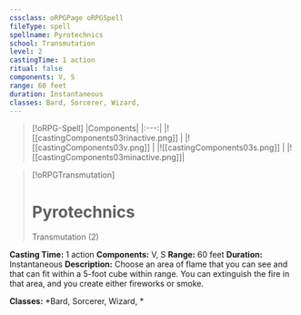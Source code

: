 ```yaml
---
cssclass: oRPGPage oRPGSpell
fileType: spell
spellname: Pyrotechnics
school: Transmutation
level: 2
castingTime: 1 action
ritual: false
components: V, S
range: 60 feet
duration: Instantaneous
classes: Bard, Sorcerer, Wizard,
---
```

> [!oRPG-Spell]
> |Components|
> |:---:|
> |![[castingComponents03rinactive.png]] |
> |![[castingComponents03v.png]] |
> |![[castingComponents03s.png]] |
> |![[castingComponents03minactive.png]]|

> [!oRPGTransmutation]
>#  Pyrotechnics
> Transmutation  (2)

**Casting Time:** 1 action
**Components:** V, S
**Range:** 60 feet
**Duration:**  Instantaneous
**Description:**
Choose an area of flame that you can see and that can fit within a 5-foot cube within range. You can extinguish the fire in that area, and you create either fireworks or smoke.



**Classes:**  *Bard, Sorcerer, Wizard, *


